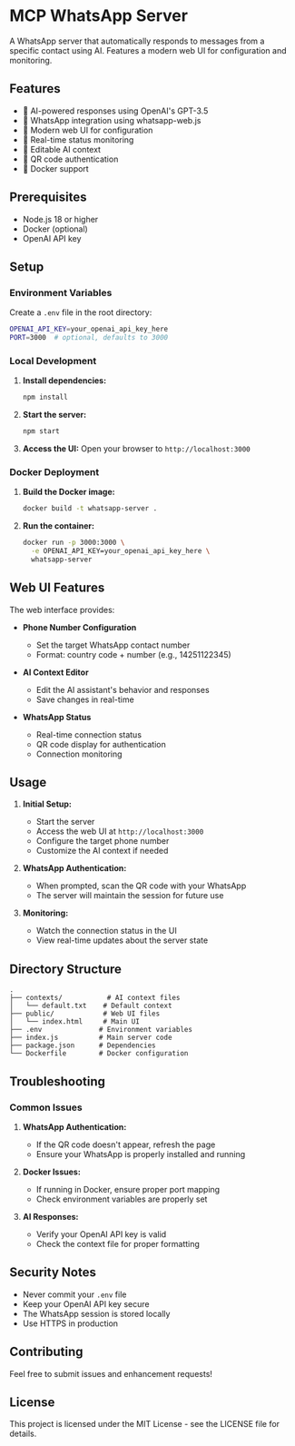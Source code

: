 # MCP WhatsApp Server

A WhatsApp server that automatically responds to messages from a specific contact using AI. Features a modern web UI for configuration and monitoring.

## Features

- 🤖 AI-powered responses using OpenAI's GPT-3.5
- 📱 WhatsApp integration using whatsapp-web.js
- 🎨 Modern web UI for configuration
- 🔄 Real-time status monitoring
- 📝 Editable AI context
- 🔐 QR code authentication
- 🐳 Docker support

## Prerequisites

- Node.js 18 or higher
- Docker (optional)
- OpenAI API key

## Setup

### Environment Variables

Create a `.env` file in the root directory:

```bash
OPENAI_API_KEY=your_openai_api_key_here
PORT=3000  # optional, defaults to 3000
```

### Local Development

1. **Install dependencies:**
   ```bash
   npm install
   ```

2. **Start the server:**
   ```bash
   npm start
   ```

3. **Access the UI:**
   Open your browser to `http://localhost:3000`

### Docker Deployment

1. **Build the Docker image:**
   ```bash
   docker build -t whatsapp-server .
   ```

2. **Run the container:**
   ```bash
   docker run -p 3000:3000 \
     -e OPENAI_API_KEY=your_openai_api_key_here \
     whatsapp-server
   ```

## Web UI Features

The web interface provides:

- **Phone Number Configuration**
  - Set the target WhatsApp contact number
  - Format: country code + number (e.g., 14251122345)

- **AI Context Editor**
  - Edit the AI assistant's behavior and responses
  - Save changes in real-time

- **WhatsApp Status**
  - Real-time connection status
  - QR code display for authentication
  - Connection monitoring

## Usage

1. **Initial Setup:**
   - Start the server
   - Access the web UI at `http://localhost:3000`
   - Configure the target phone number
   - Customize the AI context if needed

2. **WhatsApp Authentication:**
   - When prompted, scan the QR code with your WhatsApp
   - The server will maintain the session for future use

3. **Monitoring:**
   - Watch the connection status in the UI
   - View real-time updates about the server state

## Directory Structure

```
.
├── contexts/           # AI context files
│   └── default.txt    # Default context
├── public/            # Web UI files
│   └── index.html     # Main UI
├── .env              # Environment variables
├── index.js          # Main server code
├── package.json      # Dependencies
└── Dockerfile        # Docker configuration
```

## Troubleshooting

### Common Issues

1. **WhatsApp Authentication:**
   - If the QR code doesn't appear, refresh the page
   - Ensure your WhatsApp is properly installed and running

2. **Docker Issues:**
   - If running in Docker, ensure proper port mapping
   - Check environment variables are properly set

3. **AI Responses:**
   - Verify your OpenAI API key is valid
   - Check the context file for proper formatting

## Security Notes

- Never commit your `.env` file
- Keep your OpenAI API key secure
- The WhatsApp session is stored locally
- Use HTTPS in production

## Contributing

Feel free to submit issues and enhancement requests!

## License

This project is licensed under the MIT License - see the LICENSE file for details.
